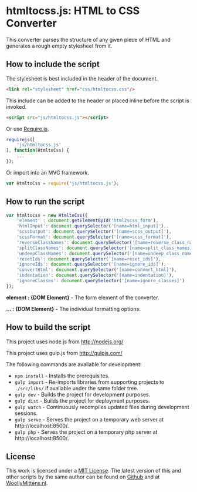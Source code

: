 # htmltocss.js: HTML to CSS Converter

This converter parses the structure of any given piece of HTML and generates a rough empty stylesheet from it.

## How to include the script

The stylesheet is best included in the header of the document.

```html
<link rel="stylesheet" href="css/htmltocss.css"/>
```

This include can be added to the header or placed inline before the script is invoked.

```html
<script src="js/htmltocss.js"></script>
```

Or use [Require.js](https://requirejs.org/).

```js
requirejs([
	'js/htmltocss.js'
], function(HtmltoCss) {
	...
});
```

Or import into an MVC framework.

```js
var HtmltoCss = require('js/htmltocss.js');
```

## How to run the script

```javascript
var htmltocss = new HtmltoCss({
	'element' : document.getElementById('html2scss_form'),
	'htmlInput': document.querySelector('[name=html_input]'),
	'scssOutput': document.querySelector('[name=scss_output]'),
	'scssFormat': document.querySelector('[name=scss_format]'),
	'reverseClassNames': document.querySelector('[name=reverse_class_names]'),
	'splitClassNames': document.querySelector('[name=split_class_names]'),
	'undeepClassNames': document.querySelector('[name=undeep_class_names]'),
	'resetIds': document.querySelector('[name=reset_ids]'),
	'ignoreIds': document.querySelector('[name=ignore_ids]'),
	'convertHtml': document.querySelector('[name=convert_html]'),
	'indentation': document.querySelector('[name=indentation]'),
	'ignoreClasses': document.querySelector('[name=ignore_classes]')
});
```

**element : {DOM Element}** - The form element of the converter.

**... : {DOM Element}** - The individual formatting options.

## How to build the script

This project uses node.js from http://nodejs.org/

This project uses gulp.js from http://gulpjs.com/

The following commands are available for development:
+ `npm install` - Installs the prerequisites.
+ `gulp import` - Re-imports libraries from supporting projects to `./src/libs/` if available under the same folder tree.
+ `gulp dev` - Builds the project for development purposes.
+ `gulp dist` - Builds the project for deployment purposes.
+ `gulp watch` - Continuously recompiles updated files during development sessions.
+ `gulp serve` - Serves the project on a temporary web server at http://localhost:8500/.
+ `gulp php` - Serves the project on a temporary php server at http://localhost:8500/.

## License

This work is licensed under a [MIT License](https://opensource.org/licenses/MIT). The latest version of this and other scripts by the same author can be found on [Github](https://github.com/WoollyMittens) and at [WoollyMittens.nl](https://www.woollymittens.nl/).
